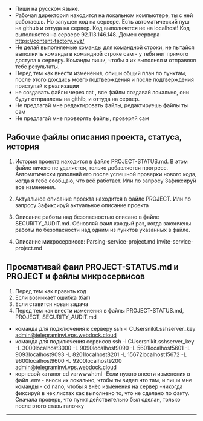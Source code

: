 - Пиши на русском языке.
- Рабочая директория находится на локальном компьютере, ты с ней работаешь. Но запущен код на сервере. 
Есть автоматический пуш на github и оттуда на сервер.
Код выполняется не на localhost!
Код выполняется на сервере 92.113.146.148.
Домен сервера https://content-factory.xyz/
- Не делай выполняемые команды для командной строки, не пытайся выполнить команды в командной строке сам - у тебя нет прямого доступа к серверу.
Команды пиши, чтобы я их выполнял и отправлял тебе результаты.
- Перед тем как внести изменения, опиши общий план по пунктам, после этого дождись моего подтверждения и после подтверждения приступай к реализации
- не создавать файлы через cat  , все файлы создавай локально, они будут отправлены на githib, и оттуда на сервер.
- Не предлагай мне редактировать файлы, редактируешь файлы ты сам
- Не предлагай мне проверять файлы, проверяй сам

## Рабочие файлы описания проекта, статуса, история

1. История проекта находится в файле PROJECT-STATUS.md. 
В этом файле ничего не удаляется, только добавляется прогресс. Автоматически дополняй его после успешной проверки нового кода, когда я тебе сообщаю, что всё работает. Или по запросу Зафиксируй все изменения.

2. Актуальное описание проекта находится в файле PROJECT.  Или по запросу Зафиксируй актуальное описание проекта

3. Описание работы над безопасностью описано в файле SECURITY_AUDIT.md. Обновляй фаил каждый раз, когда закончены работы по безопасности над одним из пунктов указанных в файле. 

4. Описание микросервисов:
Parsing-service-project.md
Invite-service-project.md

## Просмативай фаил PROJECT-STATUS.md и PROJECT и файлы микросервисов
1. Перед тем как править код
2. Если возникает ошибка (баг)
3. Если ставится новая задача
4. Перед тем как внести изменения в файлы PROJECT-STATUS.md, PROJECT, SECURITY_AUDIT.md



- команда для подключения к серверу ssh -i CUsersnikit.sshserver_key admin@telegraminvi.vps.webdock.cloud
- команда для подключения сервисов ssh -i CUsersnikit.sshserver_key -L 3000localhost3000 -L 9090localhost9090 -L 5601localhost5601 -L 9093localhost9093 -L 8201localhost8201 -L 15672localhost15672 -L 9600localhost9600 -L 9200localhost9200 admin@telegraminvi.vps.webdock.cloud
- корневой каталог cd varwwwhtml
-Если нужно внести изменения в файл .env - вноси их локально, чтобы ты видел что там, и пиши мне команды - сd nano, чтобы я внёс изменения на сервер
-никогда фиксируй в чек листах как выполнено то, что не сделано по факту. Сначала проверь, что пункт действительно был сделан, только после этого ставь галочку
----

